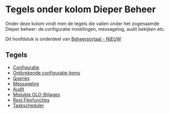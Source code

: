 # Tegels onder kolom Dieper Beheer

Onder deze kolom vindt men de tegels die vallen onder het zogenaamde Dieper beheer: de configuratie instellingen, messagelog, audit bekijken etc.

Dit hoofdstuk is onderdeel van [Beheerportaal - NIEUW](/probleemoplossing/portalen_en_moduleschermen/beheerportaal_nieuw/README.md)

## Tegels

  - [Configuratie](/probleemoplossing/portalen_en_moduleschermen/beheerportaal_nieuw/tegels_kolom_dieperbeheer/configuratie.md)
  - [Ontbrekende configuratie items](/probleemoplossing/portalen_en_moduleschermen/beheerportaal_nieuw/tegels_kolom_dieperbeheer/ontbrekende_configitems.md)
  - [Queries](/probleemoplossing/portalen_en_moduleschermen/beheerportaal_nieuw/tegels_kolom_dieperbeheer/queries.md)
  - [Messagelog](/probleemoplossing/portalen_en_moduleschermen/beheerportaal_nieuw/tegels_kolom_dieperbeheer/messagelog.md)
  - [Audit](/probleemoplossing/portalen_en_moduleschermen/beheerportaal_nieuw/tegels_kolom_dieperbeheer/audit.md)
  - [Mislukte OLO-Bijlages](/probleemoplossing/portalen_en_moduleschermen/beheerportaal_nieuw/tegels_kolom_dieperbeheer/mislukte_bijlages.md)
  - [Rest Flexfuncties](/probleemoplossing/portalen_en_moduleschermen/beheerportaal_nieuw/tegels_kolom_dieperbeheer/restflex.md)
  - [Taskscheduler](/probleemoplossing/portalen_en_moduleschermen/beheerportaal_nieuw/tegels_kolom_dieperbeheer/taskscheduler.md)

